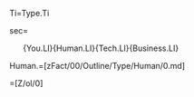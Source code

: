 Ti=Type.Ti

sec=<ol>{You.LI}{Human.LI}{Tech.LI}{Business.LI}</ol>

Human.=[zFact/00/Outline/Type/Human/0.md]

=[Z/ol/0]

